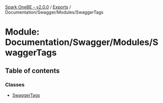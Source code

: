 [Spark OneBE - v2.0.0](../README.md) / [Exports](../modules.md) / Documentation/Swagger/Modules/SwaggerTags

# Module: Documentation/Swagger/Modules/SwaggerTags

## Table of contents

### Classes

- [SwaggerTags](../classes/Documentation_Swagger_Modules_SwaggerTags.SwaggerTags.md)
